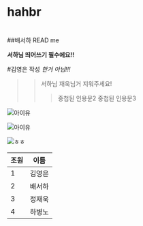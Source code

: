 # hahbr

#

##배서하 READ me

__서하님 띄어쓰기 필수에요!!__


#김영은 작성 _한거 아님!!!_
>> 서하님 재욱님거 지워주세요!
>>> 중첩된 인용문2
>>> 중첩된 인용문3
>>> 

![아이유](http://file2.nocutnews.co.kr/newsroom/image/2019/11/19/20191119092356684958_0_768_768.jpg)

![아이유](https://w.namu.la/s/40de86374ddd74756b31d4694a7434ee9398baa51fa5ae72d28f2eeeafdadf0c475c55c58e29a684920e0d6a42602b339f8aaf6d19764b04405a0f8bee7f598d2922db9475579419aac4635d0a71fdb8a4b2343cb550e6ed93e13c1a05cede75)

![ㅎㅎ](https://www.google.com/url?sa=i&url=https%3A%2F%2Ftheqoo.net%2Fdyb%2F1787934992&psig=AOvVaw1QrZFdqsCMp5FLvvq7QZvl&ust=1631283661465000&source=images&cd=vfe&ved=0CAsQjRxqFwoTCOiMi6yL8vICFQAAAAAdAAAAABAI)


|조원|이름|
|--|--|
|1|김영은|
|2|배서하|
|3|정재욱|
|4|하병노|

